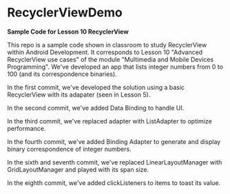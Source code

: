 # RecyclerViewDemo
**Sample Code for Lesson 10 RecyclerView**

This repo is a sample code shown in classroom to study RecyclerView within Android Development.
It corresponds to Lesson 10 "Advanced RecyclerView use cases" of the module "Multimedia and Mobile Devices Programming".
We've developed an app that lists integer numbers from 0 to 100 (and its correspondence binaries).

In the first commit, we've developed the solution using a basic RecyclerView with its adapater (seen in Lesson 5). 

In the second commit, we've added Data Binding to handle UI.

In the third commit, we've replaced adapter with ListAdapter to optimize performance.

In the fourth commit, we've added Binding Adapter to generate and display binary correspondence of integer numbers.

In the sixth and seventh commit, we've replaced LinearLayoutManager with GridLayoutManager and played with its span size.

In the eighth commit, we've added clickListeners to items to toast its value.
